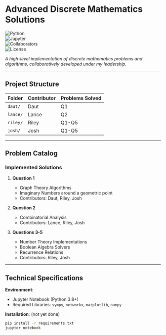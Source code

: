 # Advanced Discrete Mathematics Solutions  
![Python](https://img.shields.io/badge/Python-3.8%2B-blue)  
![Jupyter](https://img.shields.io/badge/Jupyter-Notebook-orange)  
![Collaborators](https://img.shields.io/badge/Collaborators-4-brightgreen)  
![License](https://img.shields.io/badge/License-MIT-purple)  

*A high-level implementation of discrete mathematics problems and algorithms, collaboratively developed under my leadership.*

---

## Project Structure  
| Folder | Contributor | Problems Solved |  
|--------|-------------|------------------|  
| `daut/` | Daut | Q1 |  
| `lance/` | Lance | Q2 |  
| `riley/` | Riley | Q1-Q5 |  
| `josh/` | Josh | Q1-Q5 |  

---

## Problem Catalog  
### Implemented Solutions  
1. **Question 1**  
   - Graph Theory Algorithms  
   - Imaginary Numbers around a geometric point
   - Contributors: Daut, Riley, Josh  

2. **Question 2**  
   - Combinatorial Analysis  
   - Contributors: Lance, Riley, Josh  

3. **Questions 3-5**  
   - Number Theory Implementations  
   - Boolean Algebra Solvers  
   - Recurrence Relations  
   - Contributors: Riley, Josh  

---

## Technical Specifications  
**Environment**:  
- Jupyter Notebook (Python 3.8+)  
- Required Libraries: `sympy`, `networkx`, `matplotlib`, `numpy`  

**Installation**:  (not yet done)
```bash
pip install -r requirements.txt
jupyter notebook